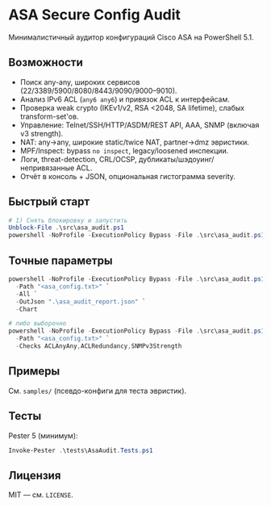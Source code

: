 # ASA Secure Config Audit

Минималистичный аудитор конфигураций Cisco ASA на PowerShell 5.1.

## Возможности
- Поиск any-any, широких сервисов (22/3389/5900/8080/8443/9090/9000–9010).
- Анализ IPv6 ACL (`any6 any6`) и привязок ACL к интерфейсам.
- Проверка weak crypto (IKEv1/v2, RSA <2048, SA lifetime), слабых transform-set'ов.
- Управление: Telnet/SSH/HTTP/ASDM/REST API, AAA, SNMP (включая v3 strength).
- NAT: any→any, широкие static/twice NAT, partner→dmz эвристики.
- MPF/Inspect: bypass `no inspect`, legacy/loosened инспекции.
- Логи, threat-detection, CRL/OCSP, дубликаты/шэдоуинг/непривязанные ACL.
- Отчёт в консоль + JSON, опциональная гистограмма severity.

## Быстрый старт
```powershell
# 1) Снять блокировку и запустить
Unblock-File .\src\asa_audit.ps1
powershell -NoProfile -ExecutionPolicy Bypass -File .\src\asa_audit.ps1 -Path ".\samples\asa_test_conf.txt" -All -Chart
```

## Точные параметры
```powershell
powershell -NoProfile -ExecutionPolicy Bypass -File .\src\asa_audit.ps1 `
  -Path "<asa_config.txt>" `
  -All `
  -OutJson ".\asa_audit_report.json" `
  -Chart

# либо выборочно
powershell -NoProfile -ExecutionPolicy Bypass -File .\src\asa_audit.ps1 `
  -Path "<asa_config.txt>" `
  -Checks ACLAnyAny,ACLRedundancy,SNMPv3Strength
```

## Примеры
См. `samples/` (псевдо-конфиги для теста эвристик).

## Тесты
Pester 5 (минимум):
```powershell
Invoke-Pester .\tests\AsaAudit.Tests.ps1
```

## Лицензия
MIT — см. `LICENSE`.
